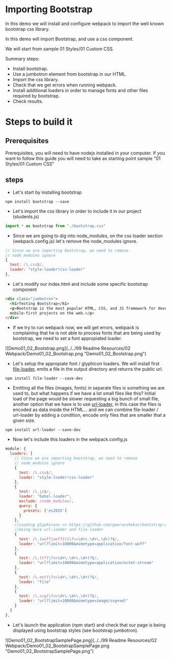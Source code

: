 # Importing Bootstrap

In this demo we will install and configure webpack to import the well known
bootstrap css library.

In this demo will import Bootstrap, and use a css component.

We will start from sample 01 Styles/01 Custom CSS.

Summary steps:
 - Install bootstrap.
 - Use a jumbotron element from bootstrap in our HTML.
 - Import the css library.
 - Check that we get errors when running webpack.
 - Install additional loaders in order to manage fonts and other
 files required by bootstrap.
 - Check results.


# Steps to build it

## Prerequisites

Prerequisites, you will need to have nodejs installed in your computer. If you want to follow this guide you will need to take as starting point sample "01 Styles/01 Custom CSS"

## steps

- Let's start by installing bootstrap

```
npm install bootstrap --save
```

- Let's import the css library in order to include it in our project (students.js)

```javascript
import * as bootstrap from "./bootstrap.css"
```

- Since we are going to dig into node_modules, on the css loader section (webpack.config.js) let's remove the node_modules ignore.

````javascript
// Since we are importing bootstrap, we need to remove
// node_modules ignore
{
  test: /\.css$/,
  loader: "style-loader!css-loader"
},
````

- Let's modify our index.html and include some specific bootstrap component


````html
<div class="jumbotron">
  <h1>Testing Bootstrap</h1>
  <p>Bootstrap is the most popular HTML, CSS, and JS framework for developing responsive,
  mobile-first projects on the web.</p>
</div>
````

- If we try to run webpack now, we will get errors, webpack is complaining that he is not able to process fonts that are being
used by bootstrap, we need to set a font appropiated loader.

![Demo01_02_Bootstrap.png](../../99 Readme Resources/02 Webpack/Demo01_02_Bootstrap.png "Demo01_02_Bootstrap.png")

- Let's setup the appropiate font / glyphicon loaders. We will install
first [file-loader](https://github.com/webpack/file-loader), emits a file in the output directory and returns the
public url.

````
npm install file-loader --save-dev
````

- Emitting all the files (images, fonts) in separate files is something we are used to, but what happens if we have a lot small files like this? Initial load of the page would be slower requesting a big bunch of small file, another option that we have is to use [url-loader](https://github.com/webpack/url-loader), in this case the files is encoded as data inside the HTML... and we can combine file-loader / url-loader by adding a condition, encode only files that are smaller that a given size.

````
npm install url-loader --save-dev
````

- Now let's include this loaders in the webpack.config.js

```javascript
module: {
  loaders: [
    // Since we are importing bootstrap, we need to remove
    // node_modules ignore
    {
      test: /\.css$/,
      loader: "style-loader!css-loader"
    },
    {
      test: /\.js$/,
      loader: "babel-loader",
      exclude: /node_modules/,
      query: {
        presets: ['es2015']
      }
    },
    //Loading glyphicons => https://github.com/gowravshekar/bootstrap-webpack
    //Using here url-loader and file-loader
    {
      test: /\.(woff|woff2)(\?v=\d+\.\d+\.\d+)?$/,
      loader: "url?limit=10000&mimetype=application/font-woff"
    },
    {
      test: /\.ttf(\?v=\d+\.\d+\.\d+)?$/,
      loader: "url?limit=10000&mimetype=application/octet-stream"
    },
    {
      test: /\.eot(\?v=\d+\.\d+\.\d+)?$/,
      loader: "file"
    },
    {
      test: /\.svg(\?v=\d+\.\d+\.\d+)?$/,
      loader: "url?limit=10000&mimetype=image/svg+xml"
    }
  ]
},
```

- Let's launch the application (npm start) and check that our page is being displayed
using bootstrap styles (see bootstrap jumbotron).

![Demo01_02_BootstrapSamplePage.png](../../99 Readme Resources/02 Webpack/Demo01_02_BootstrapSamplePage.png "Demo01_02_BootstrapSamplePage.png")
